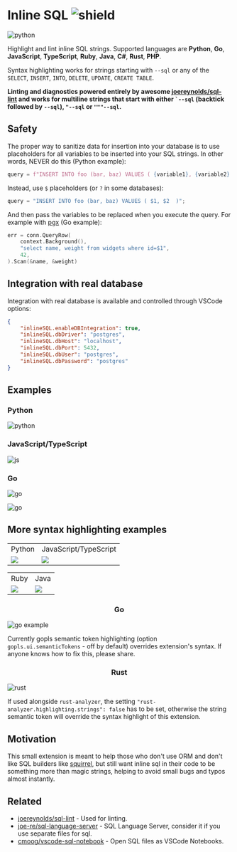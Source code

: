 # Inline SQL ![shield](https://img.shields.io/visual-studio-marketplace/i/qufiwefefwoyn.inline-sql-syntax)

![python](docs/py_lint.png)

Highlight and lint inline SQL strings.
Supported languages are **Python**, **Go**, **JavaScript**, **TypeScript**, **Ruby**, **Java**, **C#**, **Rust**, **PHP**.

Syntax highlighting works for strings starting with `--sql` or any of
the `SELECT`, `INSERT`, `INTO`, `DELETE`, `UPDATE`, `CREATE TABLE`.

**Linting and diagnostics powered entirely by awesome
[joereynolds/sql-lint](https://github.com/joereynolds/sql-lint) and works for
multiline strings that start with either <code>\`--sql</code> (backtick followed by `--sql`),
`"--sql` or `"""--sql`.**

## Safety

The proper way to sanitize data for insertion into your database is to
use placeholders for all variables to be inserted into your SQL strings.
In other words, NEVER do this (Python example):

```python
query = f"INSERT INTO foo (bar, baz) VALUES ( {variable1}, {variable2} )";
```

Instead, use `$` placeholders (or `?` in some databases):

```python
query = "INSERT INTO foo (bar, baz) VALUES ( $1, $2  )";
```

And then pass the variables to be replaced when you execute the query.
For example with [pgx](https://github.com/JackC/pgx) (Go example):

```go
err = conn.QueryRow(
    context.Background(),
    "select name, weight from widgets where id=$1",
    42,
).Scan(&name, &weight)
```

## Integration with real database

Integration with real database is available and controlled through VSCode options:

```json
{
    "inlineSQL.enableDBIntegration": true,
    "inlineSQL.dbDriver": "postgres",
    "inlineSQL.dbHost": "localhost",
    "inlineSQL.dbPort": 5432,
    "inlineSQL.dbUser": "postgres",
    "inlineSQL.dbPassword": "postgres"
}
```

## Examples

### Python

![python](docs/py_lint.png)

### JavaScript/TypeScript

![js](docs/js_lint.png)

### Go

![go](docs/go_lint.png)

![go](docs/go_lint2.png)

## More syntax highlighting examples

<table style="width:100%; border: none!important;">
  <tr>
    <td>Python</td>
    <td>JavaScript/TypeScript</td>
  </tr>
  <tr>
    <td><img src="docs/python.png" /></td>
    <td><img src="docs/js.png" /></td>
  </tr>
</table>

<table style="width:100%; border: none!important;">
  <tr>
    <td>Ruby</td>
    <td>Java</td>
  </tr>
  <tr>
    <td><img src="docs/ruby.png" /></td>
    <td><img src="docs/java.png" /></td>
  </tr>
</table>

<h3 style="text-align:center;">Go</h3>

![go example](docs/go.png)

Currently gopls semantic token highlighting (option `gopls.ui.semanticTokens` -  off by default)
overrides extension's syntax. If anyone knows how to fix this, please share.

<h3 style="text-align:center;">Rust</h3>

![rust](docs/rust.png)

If used alongside `rust-analyzer`, the setting `"rust-analyzer.highlighting.strings": false` has to be set,
otherwise the string semantic token will override the syntax highlight of this extension.

## Motivation

This small extension is meant to help those who don't use ORM and don't like SQL builders
like [squirrel](https://github.com/Masterminds/squirrel),
but still want inline sql in their code to be something more than magic strings,
helping to avoid small bugs and typos almost instantly.

## Related

- [joereynolds/sql-lint](https://github.com/joereynolds/sql-lint) - Used for linting.
- [joe-re/sql-language-server](https://github.com/joe-re/sql-language-server) - SQL Language Server, consider it if you use separate files for sql.
- [cmoog/vscode-sql-notebook](https://github.com/cmoog/vscode-sql-notebook) - Open SQL files as VSCode Notebooks.
